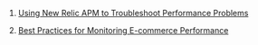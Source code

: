 1. [Using New Relic APM to Troubleshoot Performance Problems](https://blog.newrelic.com/product-news/new-relic-apm-troubleshoot-performance/)

2. [Best Practices for Monitoring E-commerce Performance](https://newrelic.com/resource/best-practices-for-monitoring-ecommerce-performance)
